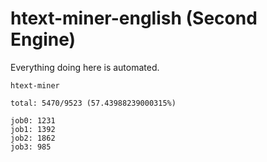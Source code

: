 # htext-miner-english (Second Engine)

Everything doing here is automated.

```
htext-miner

total: 5470/9523 (57.43988239000315%)

job0: 1231
job1: 1392
job2: 1862
job3: 985
```